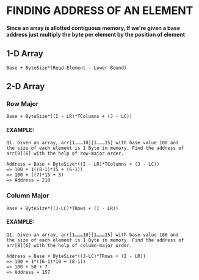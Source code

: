 # FINDING ADDRESS OF AN ELEMENT

#### Since an array is allotted contiguous memory, If we're given a base address just multiply the byte per element by the position of element 

## 1-D Array

    Base + ByteSize*(Reqd.Element - Lower Bound)

## 2-D Array

### Row Major

    Base + ByteSize*((I - LR)*TColumns + (J - LC))

#### EXAMPLE:
<code>Q1. Given an array, arr[1………10][1………15] with base value 100 and the size of each element is 1 Byte in memory. Find the address of arr[8][6] with the help of row-major order.</code>

    Address = Base + ByteSize*((I - LR)*TColumns + (J - LC))
    => 100 + 1((8-1)*15 + (6-1))
    => 100 + ((7)*15 + 5)
    => Address = 210

### Column Major

    Base + ByteSize*((J-LC)*TRows + (I - LR))

#### EXAMPLE:

<code>Q1. Given an array, arr[1………10][1………15] with base value 100 and the size of each element is 1 Byte in memory. Find the address of arr[8][6] with the help of column-major order.</code>

    Address = Base + ByteSize*((J-LC)*TRows + (I - LR))
    => 100 + 1*((6-1)*10 + (8-1))
    => 100 + 50 + 7
    => Address = 157